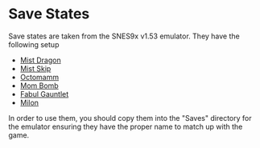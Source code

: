 # Save States

Save states are taken from the SNES9x v1.53 emulator. They have the following
setup

  * [Mist Dragon](./Final%25Fantasy%25II%25(USA).000)
  * [Mist Skip](./Final%25Fantasy%25II%25(USA).001)
  * [Octomamm](./Final%25Fantasy%25II%25(USA).002)
  * [Mom Bomb](./Final%25Fantasy%25II%25(USA).003)
  * [Fabul Gauntlet](./Final%25Fantasy%25II%25(USA).004)
  * [Milon](./Final%25Fantasy%25II%25(USA).005)

In order to use them, you should copy them into the "Saves" directory for the
emulator ensuring they have the proper name to match up with the game.